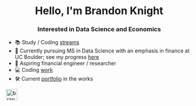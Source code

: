 <h1 align="center">Hello, I'm Brandon Knight</h1>
<h3 align="center">Interested in Data Science and Economics</h3>

- 📚 Study / Coding [streams](https://www.youtube.com/@x80HDx/streams)
- 📕 Currently pursuing MS in Data Science with an emphasis in finance at UC Boulder; see my progress [here](https://github.com/BKnightHD/MS-Data-Science)
- 🧮 Aspiring financial engineer / researcher
- 💻 Coding [work](https://github.com/BKnightHD/Python-CC)
- 🛠 Current [portfolio](https://bknighthd.github.io/) in the works

<a href="https://www.linkedin.com/in/brandon-knight-60469422b/" target="blank"><img align="center" src="https://github.com/BKnightHD/hello-world/blob/main/image/link.png" alt="brandon knight" width="30" height ="30" /></a>
</p>

